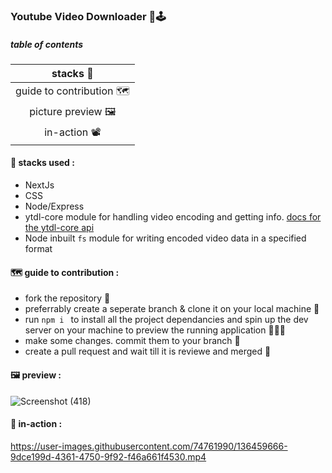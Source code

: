 ### Youtube Video Downloader 📸🕹

##### table of contents

|        stacks 🤖        |
| :---------------------: |
| guide to contribution 🗺 |
|    picture preview 🖼    |
|       in-action 📽       |

#### 🤖 stacks used :

- NextJs
- CSS
- Node/Express
- ytdl-core module for handling video encoding and getting info. [docs for the ytdl-core api](https://npmdoc.github.io/node-npmdoc-ytdl-core/build/apidoc)
- Node inbuilt `fs` module for writing encoded video data in a specified format

#### 🗺 guide to contribution :

- fork the repository 🍴
- preferrably create a seperate branch & clone it on your local machine 🤖
- run `npm i ` to install all the project dependancies and spin up the dev server on your machine to preview the running application 🏃‍♂️💨
- make some changes. commit them to your branch 🦕
- create a pull request and wait till it is reviewe and merged 🎠

#### 🖼 preview :

![Screenshot (418)](https://user-images.githubusercontent.com/74761990/136458647-437dd63e-7304-4690-9171-313877774279.png)

#### 🎥 in-action :

https://user-images.githubusercontent.com/74761990/136459666-9dce199d-4361-4750-9f92-f46a661f4530.mp4
